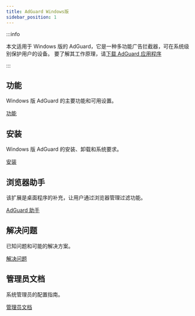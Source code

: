 ```yaml
---
title: AdGuard Windows版
sidebar_position: 1
---
```


:::info

本文适用于 Windows 版的 AdGuard，它是一种多功能广告拦截器，可在系统级别保护用户的设备。 要了解其工作原理，请[下载 AdGuard 应用程序](https://agrd.io/download-kb-adblock)

:::

## 功能

Windows 版 AdGuard 的主要功能和可用设置。

[功能](/adguard-for-windows/features/features.md)

## 安装

Windows 版 AdGuard 的安装、卸载和系统要求。

[安装](/adguard-for-windows/installation.md)

## 浏览器助手

该扩展是桌面程序的补充，让用户通过浏览器管理过滤功能。

[AdGuard 助手](/adguard-for-windows/browser-assistant.md)

## 解决问题

已知问题和可能的解决方案。

[解决问题](/adguard-for-windows/solving-problems/solving-problems.md)

## 管理员文档

系统管理员的配置指南。

[管理员文档](/adguard-for-windows/admins-documentation.md)

